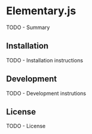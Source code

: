# Elementary.js
TODO - Summary

## Installation
TODO - Installation instructions

## Development
TODO - Development instrutions

## License
TODO - License